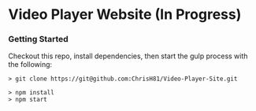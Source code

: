 # Video Player Website (In Progress)

### Getting Started

Checkout this repo, install dependencies, then start the gulp process with the following:

```
> git clone https://git@github.com:ChrisH81/Video-Player-Site.git

> npm install
> npm start
```
